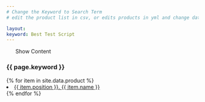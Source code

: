 ```yaml
---
# Change the Keyword to Search Term
# edit the product list in csv, or edits products in yml and change data.product to data.products

layout: 
keyword: Best Test Script
---
```

<div id="`{{ page.keyword | slugify  }}`-quick-navigation"> 
    <div class="quick-nav-center-top">
        <ul id="{{ page.keyword | slugify  }}-ul">
            <a onclick="showproductlistdropdown()">Show Content&ensp;<i class="arrow down"></i></a>
    </div>     
    <h3 class="regular-text">{{ page.keyword }}</h3> 
    <div id="best-product-list-div"> 
    {% for item in site.data.product %}
        <li class="list-link-{{ page.keyword | slugify  }}">
            <a class="link-{{ page.keyword | slugify  }}" href="#{{ item.name | slugify  }}-{{ item.position }}">{{ item.position }}. {{ item.name }}</a>
        </li>
        {% endfor %}         
            </div>
</ul>
